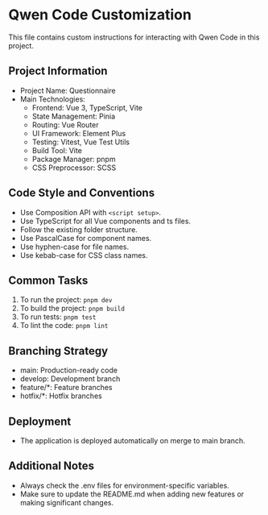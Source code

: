 # Qwen Code Customization

This file contains custom instructions for interacting with Qwen Code in this project.

## Project Information
- Project Name: Questionnaire
- Main Technologies: 
  - Frontend: Vue 3, TypeScript, Vite
  - State Management: Pinia
  - Routing: Vue Router
  - UI Framework: Element Plus
  - Testing: Vitest, Vue Test Utils
  - Build Tool: Vite
  - Package Manager: pnpm
  - CSS Preprocessor: SCSS

## Code Style and Conventions
- Use Composition API with `<script setup>`.
- Use TypeScript for all Vue components and ts files.
- Follow the existing folder structure.
- Use PascalCase for component names.
- Use hyphen-case for file names.
- Use kebab-case for CSS class names.

## Common Tasks
1. To run the project: `pnpm dev`
2. To build the project: `pnpm build`
3. To run tests: `pnpm test`
4. To lint the code: `pnpm lint`

## Branching Strategy
- main: Production-ready code
- develop: Development branch
- feature/*: Feature branches
- hotfix/*: Hotfix branches

## Deployment
- The application is deployed automatically on merge to main branch.

## Additional Notes
- Always check the .env files for environment-specific variables.
- Make sure to update the README.md when adding new features or making significant changes.